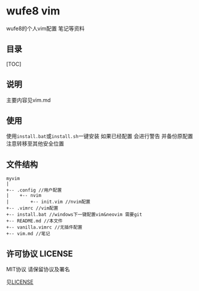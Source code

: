 # wufe8 vim
wufe8的个人vim配置 笔记等资料

## 目录

[TOC]

## 说明
主要内容见vim.md

## 使用

使用`install.bat`或`install.sh`一键安装 如果已经配置 会进行警告 并备份原配置 注意转移至其他安全位置

## 文件结构
```
myvim
|
+-- .config //用户配置
|    +-- nvim
|        +-- init.vim //nvim配置
+-- .vimrc //vim配置
+-- install.bat //windows下一键配置vim&neovim 需要git
+-- README.md //本文件
+-- vanilla.vimrc //无插件配置
+-- vim.md //笔记
```



## 许可协议 LICENSE

MIT协议 请保留协议及署名

见[LICENSE](LICENSE)